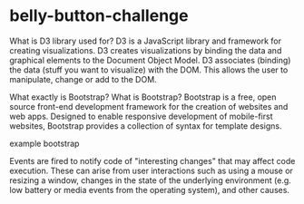 # belly-button-challenge


What is D3 library used for?
D3 is a JavaScript library and framework for creating visualizations. D3 creates visualizations by binding the data and graphical elements to the Document Object Model. D3 associates (binding) the data (stuff you want to visualize) with the DOM. This allows the user to manipulate, change or add to the DOM.


What exactly is Bootstrap?
What is Bootstrap? Bootstrap is a free, open source front-end development framework for the creation of websites and web apps. Designed to enable responsive development of mobile-first websites, Bootstrap provides a collection of syntax for template designs.


 example bootstrap
 
 
 
 
 
 
 
 
 Events are fired to notify code of "interesting changes" that may affect code execution. These can arise from user interactions such as using a mouse or resizing a window, changes in the state of the underlying environment (e.g. low battery or media events from the operating system), and other causes.
